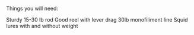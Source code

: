 Things you will need:

  Sturdy 15-30 lb rod
  Good reel with lever drag
  30lb monofiliment line
  Squid lures with and without weight
